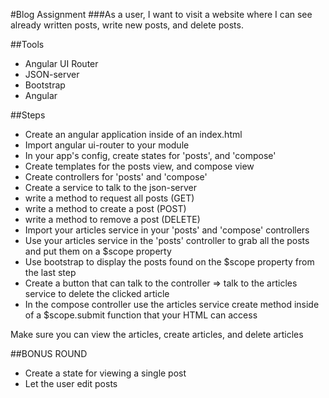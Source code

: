 #Blog Assignment
###As a user, I want to visit a website where I can see already written posts, write new posts, and delete posts. 

##Tools
- Angular UI Router
- JSON-server
- Bootstrap
- Angular

##Steps
- Create an angular application inside of an index.html
- Import angular ui-router to your module
- In your app's config, create states for 'posts', and 'compose'
- Create templates for the posts view, and compose view
- Create controllers for 'posts' and 'compose'
- Create a service to talk to the json-server
 - write a method to request all posts (GET)
 - write a method to create a post (POST)
 - write a method to remove a post (DELETE)
- Import your articles service in your 'posts' and 'compose' controllers
- Use your articles service in the 'posts' controller to grab all the posts and put them on a $scope property
- Use bootstrap to display the posts found on the $scope property from the last step
- Create a button that can talk to the controller => talk to the articles service to delete the clicked article
- In the compose controller use the articles service create method inside of a $scope.submit function that your HTML can access

Make sure you can view the articles, create articles, and delete articles

##BONUS ROUND
- Create a state for viewing a single post
- Let the user edit posts
